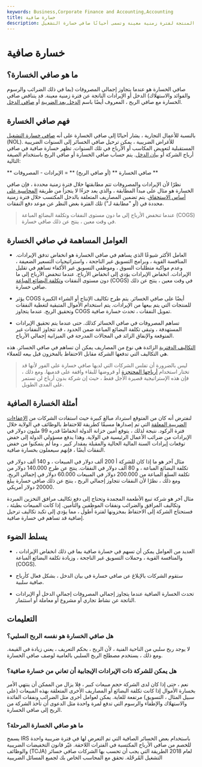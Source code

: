 ```yaml
---
keywords: Business,Corporate Finance and Accounting,Accounting
title: خسارة صافية
description: الخسارة الصافية هي عندما تتجاوز النفقات الدخل أو إجمالي الإيرادات المنتجة لفترة زمنية معينة وتسمى أحيانًا صافي خسارة التشغيل (NOL).
---
```


# خسارة صافية
## ما هو صافي الخسارة؟

صافي الخسارة هو عندما يتجاوز إجمالي المصروفات (بما في ذلك الضرائب والرسوم والفوائد والاستهلاك) الدخل أو الإيرادات الناتجة عن فترة زمنية معينة. قد يتناقض صافي الخسارة مع صافي الربح ، المعروف أيضًا باسم [الدخل بعد الضريبة](/aftertaxincome) أو [صافي الدخل](/net-income-after-taxes-niat).

## فهم صافي الخسارة

بالنسبة للأعمال التجارية ، يشار أحيانًا إلى صافي الخسارة على أنه [صافي خسارة التشغيل](/netoperatingloss) (NOL). للأغراض الضريبية ، يمكن ترحيل صافي الخسائر إلى السنوات الضريبية المستقبلية لتعويض المكاسب أو الأرباح في تلك السنوات. تظهر خسارة صافية في صافي أرباح الشركة أو [بيان الدخل](/incomestatement). يتم حساب صافي الخسارة أو صافي الربح باستخدام الصيغة التالية:

** صافي الخسارة ** (أو صافي الربح) ** = الإيرادات - المصروفات **

نظرًا لأن الإيرادات والمصروفات تتم مطابقتها خلال فترة زمنية محددة ، فإن صافي الخسارة هو مثال على مبدأ المطابقة ، والذي يعد جزءًا لا يتجزأ من طريقة [المحاسبة على أساس الاستحقاق](/accrualaccounting). يتم تضمين المصاريف المتعلقة بالدخل المكتسب خلال فترة زمنية محددة في (أو "مطابقة لـ") تلك الفترة بغض النظر عن موعد دفع النفقات.

> عندما تنخفض الأرباح إلى ما دون مستوى النفقات وتكلفة البضائع المباعة (COGS) في وقت معين ، ينتج عن ذلك صافي خسارة.

>

## العوامل المساهمة في صافي الخسارة

- العامل الأكثر شيوعًا الذي يساهم في صافي الخسارة هو انخفاض تدفق الإيرادات. المنافسة القوية ، وبرامج التسويق غير الناجحة ، واستراتيجيات التسعير الضعيفة ، وعدم مواكبة متطلبات السوق ، وموظفي التسويق غير الأكفاء تساهم في تقليل الإيرادات. انخفاض الإيرادات يؤدي إلى انخفاض الأرباح. عندما تنخفض الأرباح إلى ما دون مستوى النفقات [وتكلفة البضائع المباعة](/cogs) (COGS) في وقت معين ، ينتج عن ذلك صافي خسارة.

- يؤثر COGS أيضًا على صافي الخسائر. يتم طرح تكاليف الإنتاج أو الشراء الكبيرة للمنتجات التي يتم بيعها من الإيرادات. يتم استخدام الأموال المتبقية لتغطية النفقات وتحقيق الربح. عندما يتجاوز COGS تمويل النفقات ، تحدث خسارة صافية.

- تساهم المصروفات في صافي الخسائر كذلك. حتى عندما يتم تحقيق الإيرادات المستهدفة ، وتبقى تكلفة البضائع المباعة ضمن الحدود ، قد تتجاوز النفقات غير المتوقعة والإنفاق الزائد في المجالات المدرجة في الميزانية إجمالي الأرباح.

[التكاليف الدفترية](/carrying-costs) الزائدة هي نوع من المصاريف يمكن أن تساهم في صافي الخسائر. هذه هي التكاليف التي تدفعها الشركة مقابل الاحتفاظ بالمخزون قبل بيعه للعملاء.

> ليس بالضرورة أن تفلس الشركات التي لديها صافي خسارة على الفور لأنها قد تختار استخدام [أرباحها المحتجزة](/retainedearnings) أو قروضها للبقاء واقفة على قدميها. ومع ذلك ، فإن هذه الإستراتيجية قصيرة الأجل فقط ، حيث إن شركة بدون أرباح لن تستمر على المدى الطويل.

>

## أمثلة الخسارة الصافية

لنفترض أنه كان من المتوقع استرداد مبالغ كبيرة حيث استفادت الشركات من [الإعفاءات الضريبية المعلقة](/taxcredit) التي تم إصدارها مسبقًا كطريقة للاحتفاظ بالوظائف في الولاية خلال فترة الركود. نتيجة لذلك ، يتوقع أمين خزانة الدولة انخفاضًا قدره 99 مليون دولار في الإيرادات من ضرائب الأعمال الرئيسية في الولاية. وهذا يدفع مسؤولي الدولة إلى خفض توقعات إيرادات السنة المالية الحالية والمقبلة بمقدار كبير ، وما لم يتمكنوا من خفض النفقات أيضًا ، فإنهم سيعملون بخسارة صافية.

مثال آخر هو ما إذا كان للشركة أ 200 ألف دولار في المبيعات ، و 140 ألف دولار في تكلفة البضائع المباعة ، و 80 ألف دولار في النفقات. ينتج عن طرح 140.000 دولار من تكلفة السلع المباعة من 200.000 دولار في المبيعات 60.000 دولار في إجمالي الربح. ومع ذلك ، نظرًا لأن النفقات تتجاوز إجمالي الربح ، ينتج عن ذلك صافي خسارة يبلغ 20000 دولار أمريكي.

مثال آخر هو شركة تبيع الأطعمة المجمدة وتحتاج إلى دفع تكاليف مرافق التخزين المبردة وتكاليف المرافق والضرائب ونفقات الموظفين والتأمين. إذا كانت المبيعات بطيئة ، فستحتاج الشركة إلى الاحتفاظ بمخزونها لفترة أطول ، مما يؤدي إلى تكبد تكاليف ترحيل إضافية قد تساهم في خسارة صافية.

## يسلط الضوء

- العديد من العوامل يمكن أن تسهم في خسارة صافية بما في ذلك انخفاض الإيرادات ، والمنافسة القوية ، وحملات التسويق غير الناجحة ، وزيادة تكلفة البضائع المباعة (COGS).

- ستقوم الشركات بالإبلاغ عن صافي خسارة في بيان الدخل ، بشكل فعال كأرباح صافية سلبية.

- تحدث الخسارة الصافية عندما يتجاوز إجمالي المصروفات إجمالي الدخل أو الإيرادات الناتجة عن نشاط تجاري أو مشروع أو معاملة أو استثمار.

## التعليمات

### هل صافي الخسارة هو نفسه الربح السلبي؟

لا يوجد ربح سلبي من الناحية الفنية ، لأن الربح ، بحكم التعريف ، يعني زيادة في القيمة. ومع ذلك ، يستخدم مصطلح الربح السلبي بالعامية لوصف صافي الخسارة.

### هل يمكن للشركة ذات الإيرادات الإيجابية أن تعاني من خسارة صافية؟

نعم ، حتى إذا كان لدى الشركة حجم مبيعات كبير ، فلا يزال من الممكن أن ينتهي الأمر بخسارة الأموال إذا كانت تكلفة البضائع أو المصاريف الأخرى المتعلقة بهذه المبيعات (على سبيل المثال ، التسويق) مرتفعة للغاية. يمكن لعوامل أخرى مثل الضرائب ونفقات الفائدة والاستهلاك والإطفاء والرسوم التي تدفع لمرة واحدة مثل الدعوى أن تأخذ الشركة من الربح إلى صافي الخسارة.

### ما هو صافي الخسارة المرحلة؟

يسمح IRS باستخدام بعض الخسائر الصافية التي تم التعرض لها في فترة ضريبية واحدة للخصم من صافي الأرباح المكتسبة في الفترات اللاحقة. غيّر قانون التخفيضات الضريبية والوظائف (TCJA) لعام 2018 الطريقة التي يجب أن تحسب بها الشركات صافي خسائر التشغيل المُرحّلة. تحقق مع المحاسب الخاص بك لجميع المسائل الضريبية

